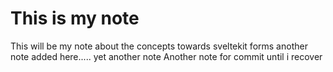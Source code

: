 # This is my note
This will be my note about the concepts towards sveltekit forms
another note added here.....
yet another note
Another note for commit until i recover

